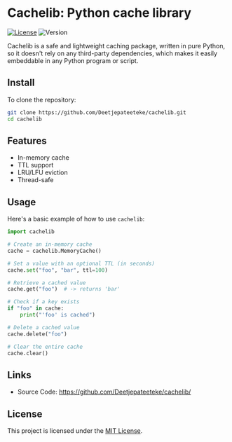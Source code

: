 # Cachelib: Python cache library
[![License](https://img.shields.io/badge/license-MIT-green.svg)](LICENSE)
![Version](https://img.shields.io/badge/version-0.3.1-blue.svg)

Cachelib is a safe and lightweight caching package, written in pure Python,
so it doesn't rely on any third-party dependencies, which makes it easily embeddable in any Python program or script.

## Install
To clone the repository:
```bash
git clone https://github.com/Deetjepateeteke/cachelib.git
cd cachelib
```

## Features
- In-memory cache
- TTL support
- LRU/LFU eviction
- Thread-safe

## Usage
Here's a basic example of how to use `cachelib`:

```python
import cachelib

# Create an in-memory cache
cache = cachelib.MemoryCache()

# Set a value with an optional TTL (in seconds)
cache.set("foo", "bar", ttl=100)

# Retrieve a cached value
cache.get("foo")  # -> returns 'bar'

# Check if a key exists
if "foo" in cache:
    print("'foo' is cached")

# Delete a cached value
cache.delete("foo")

# Clear the entire cache
cache.clear()
```

## Links
- Source Code: https://github.com/Deetjepateeteke/cachelib/

## License
This project is licensed under the [MIT License](LICENSE).